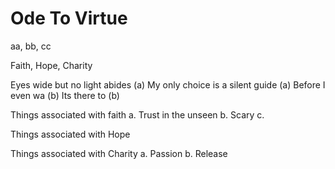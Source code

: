 # Ode To Virtue

aa, bb, cc

Faith, Hope, Charity 

Eyes wide but no light abides (a)
My only choice is a silent guide (a)
Before I even wa (b)
Its there to (b)

Things associated with faith
a. Trust in the unseen
b. Scary 
c. 

Things associated with Hope

Things associated with Charity
a. Passion
b. Release
